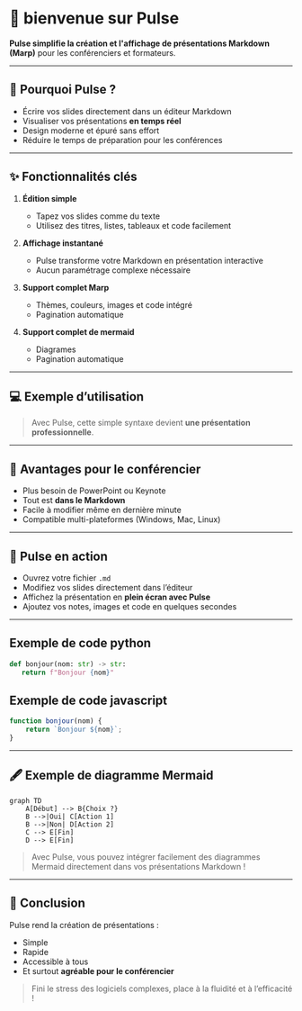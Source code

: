 # 🎉 bienvenue sur Pulse

**Pulse simplifie la création et l'affichage de présentations Markdown (Marp)**
pour les conférenciers et formateurs.

---

## 🎯 Pourquoi Pulse ?

- Écrire vos slides directement dans un éditeur Markdown  
- Visualiser vos présentations **en temps réel**  
- Design moderne et épuré sans effort  
- Réduire le temps de préparation pour les conférences  

---

## ✨ Fonctionnalités clés

1. **Édition simple**
   - Tapez vos slides comme du texte  
   - Utilisez des titres, listes, tableaux et code facilement  

2. **Affichage instantané**
   - Pulse transforme votre Markdown en présentation interactive  
   - Aucun paramétrage complexe nécessaire  

3. **Support complet Marp**
   - Thèmes, couleurs, images et code intégré  
   - Pagination automatique  

4. **Support complet de mermaid**
   - Diagrames
   - Pagination automatique  

---

## 💻 Exemple d’utilisation

> Avec Pulse, cette simple syntaxe devient **une présentation professionnelle**.

---

## 🌟 Avantages pour le conférencier

* Plus besoin de PowerPoint ou Keynote
* Tout est **dans le Markdown**
* Facile à modifier même en dernière minute
* Compatible multi-plateformes (Windows, Mac, Linux)

---

## 🚀 Pulse en action

* Ouvrez votre fichier `.md`
* Modifiez vos slides directement dans l’éditeur
* Affichez la présentation en **plein écran avec Pulse**
* Ajoutez vos notes, images et code en quelques secondes

---

## Exemple de code python

```python
def bonjour(nom: str) -> str:
   return f"Bonjour {nom}"
```

## Exemple de code javascript
```javascript
function bonjour(nom) {
    return `Bonjour ${nom}`;
}
```
---

## 🖋️ Exemple de diagramme Mermaid

```mermaid
graph TD
    A[Début] --> B{Choix ?}
    B -->|Oui| C[Action 1]
    B -->|Non| D[Action 2]
    C --> E[Fin]
    D --> E[Fin]
```

> Avec Pulse, vous pouvez intégrer facilement des diagrammes Mermaid directement dans vos présentations Markdown !

---


## 🎉 Conclusion

Pulse rend la création de présentations :

* Simple
* Rapide
* Accessible à tous
* Et surtout **agréable pour le conférencier**

> Fini le stress des logiciels complexes, place à la fluidité et à l’efficacité !

